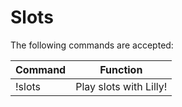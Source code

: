 # Slots

The following commands are accepted:

| Command | Function |
| ------- | -------- |
|!slots | Play slots with Lilly! |
